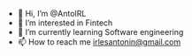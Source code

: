 - 👋 Hi, I’m @AntoIRL
- 👀 I’m interested in Fintech
- 🌱 I’m currently learning Software engineering
- 📫 How to reach me irlesantonin@gmail.com

<!---
AntoIRL/AntoIRL is a ✨ special ✨ repository because its `README.md` (this file) appears on your GitHub profile.
You can click the Preview link to take a look at your changes.
--->
